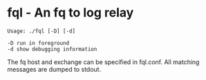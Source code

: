 # fql - An fq to log relay

```
Usage: ./fql [-D] [-d]

-D run in foreground
-d show debugging information
```

The fq host and exchange can be specified in fql.conf.
All matching messages are dumped to stdout.
